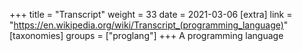 +++
title = "Transcript"
weight = 33
date = 2021-03-06
[extra]
link = "https://en.wikipedia.org/wiki/Transcript_(programming_language)"
[taxonomies]
groups = ["proglang"]
+++
A programming language

